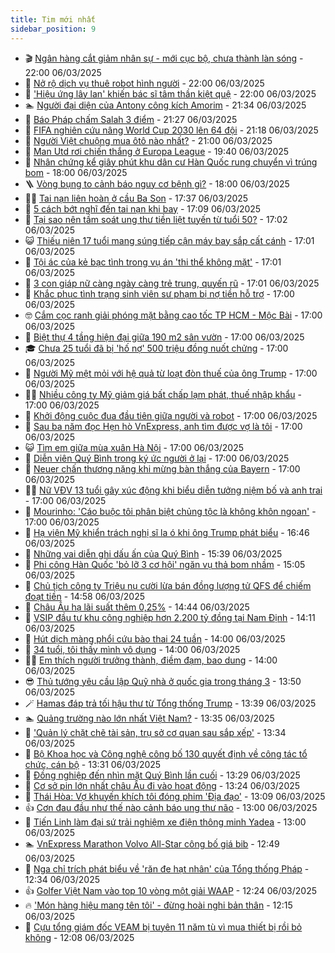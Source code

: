 ```yaml
---
title: Tim mới nhất
sidebar_position: 9
---
```


<!-- vnexpress-tin-moi-nhat:START -->
- 🎬 [Ngân hàng cắt giảm nhân sự - mới cục bộ, chưa thành làn sóng](https://vnexpress.net/ngan-hang-cat-giam-nhan-su-moi-cuc-bo-chua-thanh-lan-song-4857700.html) - 22:00 06/03/2025
- 🐎 [Nở rộ dịch vụ thuê robot hình người](https://vnexpress.net/no-ro-dich-vu-thue-robot-hinh-nguoi-4857655.html) - 22:00 06/03/2025
- 🦍 [&#39;Hiệu ứng lây lan&#39; khiến bác sĩ tâm thần kiệt quệ](https://vnexpress.net/hieu-ung-lay-lan-khien-bac-si-tam-than-kiet-que-4855000.html) - 22:00 06/03/2025
- 🏊 [Người đại diện của Antony công kích Amorim](https://vnexpress.net/nguoi-dai-dien-cua-antony-cong-kich-amorim-4857809.html) - 21:34 06/03/2025
- 🎊 [Báo Pháp chấm Salah 3 điểm](https://vnexpress.net/bao-phap-cham-salah-3-diem-4857835.html) - 21:27 06/03/2025
- 🎃 [FIFA nghiên cứu nâng World Cup 2030 lên 64 đội](https://vnexpress.net/fifa-nghien-cuu-nang-world-cup-2030-len-64-doi-4857824.html) - 21:18 06/03/2025
- 🧰 [Người Việt chuộng mua ôtô nào nhất?](https://vnexpress.net/nguoi-viet-chuong-mua-oto-nao-nhat-4857170.html) - 21:00 06/03/2025
- 🔭 [Man Utd rơi chiến thắng ở Europa League](https://vnexpress.net/man-utd-roi-chien-thang-o-europa-league-4857833.html) - 19:40 06/03/2025
- 🫶 [Nhân chứng kể giây phút khu dân cư Hàn Quốc rung chuyển vì trúng bom](https://vnexpress.net/nhan-chung-ke-giay-phut-khu-dan-cu-han-quoc-rung-chuyen-vi-trung-bom-4857758.html) - 18:00 06/03/2025
- 🪜 [Vòng bụng to cảnh báo nguy cơ bệnh gì?](https://vnexpress.net/vong-bung-to-canh-bao-nguy-co-benh-gi-4856034.html) - 18:00 06/03/2025
- 👨‍🏫 [Tai nạn liên hoàn ở cầu Ba Son](https://vnexpress.net/tai-nan-lien-hoan-o-cau-ba-son-4857828.html) - 17:37 06/03/2025
- 🎊 [5 cách bớt nghĩ đến tai nạn khi bay](https://vnexpress.net/5-cach-bot-nghi-den-tai-nan-khi-bay-4857186.html) - 17:09 06/03/2025
- 🎊 [Tại sao nên tầm soát ung thư tiền liệt tuyến từ tuổi 50?](https://vnexpress.net/tai-sao-nen-tam-soat-ung-thu-tien-liet-tuyen-tu-tuoi-50-4847496.html) - 17:02 06/03/2025
- 😺 [Thiếu niên 17 tuổi mang súng tiếp cận máy bay sắp cất cánh](https://vnexpress.net/thieu-nien-17-tuoi-mang-sung-tiep-can-may-bay-sap-cat-canh-4857821.html) - 17:01 06/03/2025
- 🐘 [Tội ác của kẻ bạc tình trong vụ án &#39;thi thể không mặt&#39;](https://vnexpress.net/toi-ac-cua-ke-bac-tinh-trong-vu-an-thi-the-khong-mat-4857757.html) - 17:01 06/03/2025
- 🌁 [3 con giáp nữ càng ngày càng trẻ trung, quyến rũ](https://vnexpress.net/3-con-giap-nu-cang-ngay-cang-tre-trung-quyen-ru-4857252.html) - 17:01 06/03/2025
- 🐲 [Khắc phục tình trạng sinh viên sư phạm bị nợ tiền hỗ trợ](https://vnexpress.net/khac-phuc-tinh-trang-sinh-vien-su-pham-bi-no-tien-ho-tro-4857798.html) - 17:00 06/03/2025
- 🤓 [Cắm cọc ranh giải phóng mặt bằng cao tốc TP HCM - Mộc Bài](https://vnexpress.net/cam-coc-ranh-giai-phong-mat-bang-cao-toc-tp-hcm-moc-bai-4857749.html) - 17:00 06/03/2025
- 💪 [Biệt thự 4 tầng hiện đại giữa 190 m2 sân vườn](https://vnexpress.net/biet-thu-4-tang-hien-dai-giua-190-m2-san-vuon-4857554.html) - 17:00 06/03/2025
- 🎓 [Chưa 25 tuổi đã bị &#39;hố nợ&#39; 500 triệu đồng nuốt chửng](https://vnexpress.net/no-tin-dung-den-ngap-dau-vi-vay-tien-de-mua-sam-4857524.html) - 17:00 06/03/2025
- 🫣 [Người Mỹ mệt mỏi với hệ quả từ loạt đòn thuế của ông Trump](https://vnexpress.net/nguoi-my-met-moi-voi-he-qua-tu-loat-don-thue-cua-ong-trump-4857471.html) - 17:00 06/03/2025
- 🧑‍💻 [Nhiều công ty Mỹ giảm giá bất chấp lạm phát, thuế nhập khẩu](https://vnexpress.net/nhieu-cong-ty-my-giam-gia-bat-chap-lam-phat-thue-nhap-khau-4857409.html) - 17:00 06/03/2025
- 🐲 [Khởi động cuộc đua đầu tiên giữa người và robot](https://vnexpress.net/khoi-dong-cuoc-dua-dau-tien-giua-nguoi-va-robot-4857356.html) - 17:00 06/03/2025
- 🌝 [Sau ba năm đọc Hẹn hò VnExpress, anh tìm được vợ là tôi](https://vnexpress.net/sau-ba-nam-doc-hen-ho-vnexpress-anh-tim-duoc-vo-la-toi-4856932.html) - 17:00 06/03/2025
- 😺 [Tìm em giữa mùa xuân Hà Nội](https://vnexpress.net/tim-em-giua-mua-xuan-ha-noi-4856819.html) - 17:00 06/03/2025
- 🐎 [Diễn viên Quý Bình trong ký ức người ở lại](https://vnexpress.net/dien-vien-quy-binh-trong-ky-uc-nguoi-o-lai-4851226.html) - 17:00 06/03/2025
- 🎡 [Neuer chấn thương nặng khi mừng bàn thắng của Bayern](https://vnexpress.net/neuer-chan-thuong-nang-khi-mung-ban-thang-cua-bayern-4857807.html) - 17:00 06/03/2025
- 👨‍🏫 [Nữ VĐV 13 tuổi gây xúc động khi biểu diễn tưởng niệm bố và anh trai](https://vnexpress.net/nu-vdv-13-tuoi-gay-xuc-dong-khi-bieu-dien-tuong-niem-bo-va-anh-trai-4857772.html) - 17:00 06/03/2025
- 🦆 [Mourinho: &#39;Cáo buộc tôi phân biệt chủng tộc là không khôn ngoan&#39;](https://vnexpress.net/mourinho-cao-buoc-toi-phan-biet-chung-toc-la-khong-khon-ngoan-4857801.html) - 17:00 06/03/2025
- 🚦 [Hạ viện Mỹ khiển trách nghị sĩ la ó khi ông Trump phát biểu](https://vnexpress.net/ha-vien-my-khien-trach-nghi-si-la-o-khi-ong-trump-phat-bieu-4857823.html) - 16:46 06/03/2025
- 💫 [Những vai diễn ghi dấu ấn của Quý Bình](https://vnexpress.net/nhung-vai-dien-ghi-dau-an-cua-quy-binh-4857579.html) - 15:39 06/03/2025
- 🎉 [Phi công Hàn Quốc &#39;bỏ lỡ 3 cơ hội&#39; ngăn vụ thả bom nhầm](https://vnexpress.net/phi-cong-han-quoc-bo-lo-3-co-hoi-ngan-vu-tha-bom-nham-4857783.html) - 15:05 06/03/2025
- 🌋 [Chủ tịch công ty Triệu nụ cười lừa bán đồng lượng tử QFS để chiếm đoạt tiền](https://vnexpress.net/chu-tich-cong-ty-chuyen-day-lam-giau-bang-tien-ao-bi-khoi-to-4857805.html) - 14:58 06/03/2025
- 🤖 [Châu Âu hạ lãi suất thêm 0,25%](https://vnexpress.net/chau-au-ha-lai-suat-them-0-25-4857800.html) - 14:44 06/03/2025
- 🦏 [VSIP đầu tư khu công nghiệp hơn 2.200 tỷ đồng tại Nam Định](https://vnexpress.net/vsip-dau-tu-khu-cong-nghiep-hon-2-200-ty-dong-tai-nam-dinh-4857782.html) - 14:11 06/03/2025
- 🦩 [Hút dịch màng phổi cứu bào thai 24 tuần](https://vnexpress.net/hut-dich-mang-phoi-cuu-bao-thai-24-tuan-4857440.html) - 14:00 06/03/2025
- 👺 [34 tuổi, tôi thấy mình vô dụng](https://vnexpress.net/34-tuoi-toi-thay-minh-vo-dung-4856938.html) - 14:00 06/03/2025
- 🧑‍🏫 [Em thích người trưởng thành, điềm đạm, bao dung](https://vnexpress.net/em-thich-nguoi-truong-thanh-diem-dam-bao-dung-4856824.html) - 14:00 06/03/2025
- 😎 [Thủ tướng yêu cầu lập Quỹ nhà ở quốc gia trong tháng 3](https://vnexpress.net/thu-tuong-yeu-cau-lap-quy-nha-o-quoc-gia-trong-thang-3-4857792.html) - 13:50 06/03/2025
- 🪄 [Hamas đáp trả tối hậu thư từ Tổng thống Trump](https://vnexpress.net/hamas-dap-tra-toi-hau-thu-tu-tong-thong-trump-4857773.html) - 13:39 06/03/2025
- 🏊 [Quảng trường nào lớn nhất Việt Nam?](https://vnexpress.net/quang-truong-nao-lon-nhat-viet-nam-4857739.html) - 13:35 06/03/2025
- 💃 [&#39;Quản lý chặt chẽ tài sản, trụ sở cơ quan sau sắp xếp&#39;](https://vnexpress.net/quan-ly-chat-che-tai-san-tru-so-co-quan-sau-sap-xep-4857789.html) - 13:34 06/03/2025
- 🦆 [Bộ Khoa học và Công nghệ công bố 130 quyết định về công tác tổ chức, cán bộ](https://vnexpress.net/bo-khoa-hoc-va-cong-nghe-cong-bo-130-quyet-dinh-ve-cong-tac-to-chuc-can-bo-4857713.html) - 13:31 06/03/2025
- 🎊 [Đồng nghiệp đến nhìn mặt Quý Bình lần cuối](https://vnexpress.net/dong-nghiep-den-nhin-mat-quy-binh-lan-cuoi-4857790.html) - 13:29 06/03/2025
- 👺 [Cơ sở pin lớn nhất châu Âu đi vào hoạt động](https://vnexpress.net/co-so-pin-lon-nhat-chau-au-di-vao-hoat-dong-4857750.html) - 13:24 06/03/2025
- 🎡 [Thái Hòa: Vợ khuyến khích tôi đóng phim &#39;Địa đạo&#39;](https://vnexpress.net/thai-hoa-vo-khuyen-khich-toi-dong-phim-dia-dao-4857754.html) - 13:09 06/03/2025
- 👍 [Cơn đau đầu như thế nào cảnh báo ung thư não](https://vnexpress.net/con-dau-dau-nhu-the-nao-canh-bao-ung-thu-nao-4857760.html) - 13:00 06/03/2025
- 🐎 [Tiến Linh làm đại sứ trải nghiệm xe điện thông minh Yadea](https://vnexpress.net/tien-linh-lam-dai-su-trai-nghiem-xe-dien-thong-minh-yadea-4856463.html) - 13:00 06/03/2025
- 🏊 [VnExpress Marathon Volvo All-Star công bố giá bib](https://vnexpress.net/vnexpress-marathon-volvo-all-star-cong-bo-gia-bib-4857762.html) - 12:49 06/03/2025
- 🦩 [Nga chỉ trích phát biểu về &#39;răn đe hạt nhân&#39; của Tổng thống Pháp](https://vnexpress.net/nga-chi-trich-phat-bieu-ve-ran-de-hat-nhan-cua-tong-thong-phap-4857752.html) - 12:34 06/03/2025
- 👍 [Golfer Việt Nam vào top 10 vòng một giải WAAP](https://vnexpress.net/golfer-viet-nam-vao-top-10-vong-mot-giai-waap-4857781.html) - 12:24 06/03/2025
- 🔥 [&#39;Món hàng hiệu mang tên tôi&#39; - đừng hoài nghi bản thân](https://vnexpress.net/mon-hang-hieu-mang-ten-toi-dung-hoai-nghi-ban-than-4857215.html) - 12:15 06/03/2025
- 💄 [Cựu tổng giám đốc VEAM bị tuyên 11 năm tù vì mua thiết bị rồi bỏ không](https://vnexpress.net/cuu-tong-giam-doc-veam-bi-tuyen-11-nam-tu-vi-mua-thiet-bi-roi-bo-khong-4857756.html) - 12:08 06/03/2025<!-- vnexpress-tin-moi-nhat:END -->
